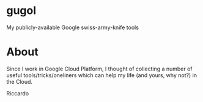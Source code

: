 # gugol
My publicly-available Google swiss-army-knife tools

# About

Since I work in Google Cloud Platform, I thought of collecting a number of
useful tools/tricks/oneliners which can help my life (and yours, why not?)
in the Cloud.

Riccardo
